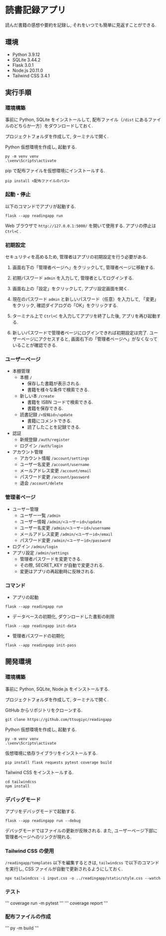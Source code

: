 ﻿# 読書記録アプリ
読んだ書籍の感想や要約を記録し, それをいつでも簡単に見返すことができる.

## 環境
- Python 3.9.12
- SQLite 3.44.2
- Flask 3.0.1
- Node.js 20.11.0
- Tailwind CSS 3.4.1

## 実行手順

### 環境構築
事前に Python, SQLite をインストールして, 配布ファイル（`/dist` にあるファイルのどちらか一方）をダウンロードしておく. 

プロジェクトフォルダを作成して, ターミナルで開く. 

Python 仮想環境を作成し, 起動する.
```
py -m venv venv
.\venv\Scripts\activate
```

pip で配布ファイルを仮想環境にインストールする.
```
pip install <配布ファイルのパス>
```

### 起動・停止
以下のコマンドでアプリが起動する. 
```
flask --app readingapp run
```
Web ブラウザで `http://127.0.0.1:5000/` を開いて使用する. アプリの停止は `Ctrl+C` .

### 初期設定
セキュリティを高めるため, 管理者はアプリの初期設定を行う必要がある.

1. 画面右下の「管理者ページへ」をクリックして, 管理者ページに移動する.

2. 初期パスワード `admin` を入力して, 管理者としてログインする.

3. 画面右上の「設定」をクリックして, アプリ設定画面を開く.

4. 現在のパスワード `admin` と新しいパスワード（任意）を入力して, 「変更」をクリック, 確認ダイアログの「OK」をクリックする.

5. ターミナル上で `Ctrl+C` を入力してアプリを終了した後, アプリを再び起動する.

6. 新しいパスワードで管理者ページにログインできれば初期設定は完了. ユーザーページにアクセスすると, 画面右下の「管理者ページへ」がなくなっていることが確認できる.

### ユーザーページ
- 本棚管理
  - 本棚 `/`
    - 保存した書籍が表示される.
    - 書籍を様々な条件で検索できる.
  - 新しい本 `/create`
    - 書籍を ISBN コードで検索できる.
    - 書籍を保存できる.
  - 読書記録 `/<投稿id>/update`
    - 書籍にコメントできる.
    - 読了したことを記録できる.
- 認証
  - 新規登録 `/auth/register`
  - ログイン `/auth/login`
- アカウント管理
  - アカウント情報 `/account/settings`
  - ユーザー名変更 `/account/username`
  - メールアドレス変更 `/account/email`
  - パスワード変更 `/account/password`
  - 退会 `/account/delete`

### 管理者ページ
- ユーザー管理
  - ユーザー一覧 `/admin`
  - ユーザー情報 `/admin/<ユーザーid>/update`
  - ユーザー名変更 `/admin/<ユーザーid>/username`
  - メールアドレス変更 `/admin/<ユーザーid>/email`
  - パスワード変更 `/admin/<ユーザーid>/password`
- ログイン `/admin/login`
- アプリ設定 `/admin/settings`
  - 管理者パスワードを変更できる.
  - その際, SECRET_KEY が自動で変更される.
  - 変更はアプリの再起動時に反映される.

### コマンド

- アプリの起動
```
flask --app readingapp run
```
- データベースの初期化, ダウンロードした書影の削除
```
flask --app readingapp init-data
```
- 管理者パスワードの初期化
```
flask --app readingapp init-pass
```

## 開発環境

### 環境構築
事前に Python, SQLite, Node.js をインストールする. 

プロジェクトフォルダを作成して, ターミナルで開く. 

GitHub からリポジトリをクローンする.
```
git clone https://github.com/ttsugiyc/readingapp
```

Python 仮想環境を作成し, 起動する.
```
py -m venv venv
.\venv\Scripts\activate
```

仮想環境に依存ライブラリをインストールする.
```
pip install flask requests pytest coverage build
```

Tailwind CSS をインストールする.
```
cd tailwindcss
npm install
```

### デバッグモード
アプリをデバッグモードで起動する. 
```
flask --app readingapp run --debug
```
デバッグモードではファイルの更新が反映される. また, ユーザーページ下部に管理者ページへのリンクが現れる.

### Tailwind CSS の使用
`/readingapp/templates` 以下を編集するときは, `tailwindcss` で以下のコマンドを実行し, CSS ファイルが自動で更新されるようにしておく.
```
npx tailwindcss -i input.css -o ../readingapp/static/style.css --watch
```

### テスト
'''
coverage run -m pytest
'''
'''
coverage report
'''

### 配布ファイルの作成
'''
py -m build
'''
